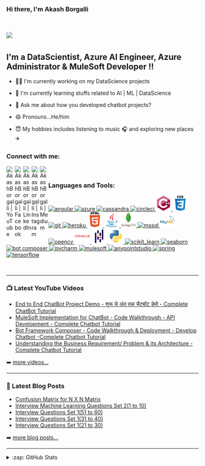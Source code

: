 ### Hi there, I'm Akash Borgalli <h1><img src="https://emojis.slackmojis.com/emojis/images/1531849430/4246/blob-sunglasses.gif?1531849430" width="30"/>



## I'm a DataScientist,	 Azure AI Engineer, Azure Administrator & MuleSoft Developer !!

- 👩‍💻 I'm currently working on my DataScience projects

- 🧠 I'm currently learning stuffs related to AI | ML | DataScience

- 💬 Ask me about how you developed chatbot projects?

- 😄 Pronouns...He/him

- 😇 My hobbies includes listening to music 🎧 and exploring new places ✈️

### Connect with me:

[<img align="left" alt="AkashBorgalli | YouTube" width="22px" src="https://cdn.jsdelivr.net/npm/simple-icons@v4/icons/youtube.svg" />][youtube]
[<img align="left" alt="AkashBorgalli | Facebook" width="22px" src="https://cdn.jsdelivr.net/npm/simple-icons@v4/icons/facebook.svg" />][facebook]
[<img align="left" alt="AkashBorgalli | LinkedIn" width="22px" src="https://cdn.jsdelivr.net/npm/simple-icons@v4/icons/linkedin.svg" />][linkedin]
[<img align="left" alt="AkashBorgalli | Instagram" width="22px" src="https://cdn.jsdelivr.net/npm/simple-icons@v4/icons/instagram.svg" />][instagram]
[<img align="left" alt="AkashBorgalli | Medium" width="22px" src="https://cdn.jsdelivr.net/npm/simple-icons@v4/icons/medium.svg" />][medium]

<br />

### Languages and Tools:

<p align="left"> <a href="https://angular.io" target="_blank" rel="noreferrer"> <img src="https://angular.io/assets/images/logos/angular/angular.svg" alt="angular" width="40" height="40"/> </a> 
<a href="https://azure.microsoft.com/en-in/" target="_blank" rel="noreferrer"> <img src="https://www.vectorlogo.zone/logos/microsoft_azure/microsoft_azure-icon.svg" alt="azure" width="40" height="40"/> </a> 
<a href="https://cassandra.apache.org/" target="_blank" rel="noreferrer"> <img src="https://www.vectorlogo.zone/logos/apache_cassandra/apache_cassandra-icon.svg" alt="cassandra" width="40" height="40"/> </a> 
<a href="https://circleci.com" target="_blank" rel="noreferrer"> <img src="https://www.vectorlogo.zone/logos/circleci/circleci-icon.svg" alt="circleci" width="40" height="40"/> </a> 
<a href="https://www.w3schools.com/cpp/" target="_blank" rel="noreferrer"> <img src="https://raw.githubusercontent.com/devicons/devicon/master/icons/cplusplus/cplusplus-original.svg" alt="cplusplus" width="40" height="40"/> </a>
<a href="https://www.w3schools.com/css/" target="_blank" rel="noreferrer"> <img src="https://raw.githubusercontent.com/devicons/devicon/master/icons/css3/css3-original-wordmark.svg" alt="css3" width="40" height="40"/> </a> 
<a href="https://git-scm.com/" target="_blank" rel="noreferrer"> <img src="https://www.vectorlogo.zone/logos/git-scm/git-scm-icon.svg" alt="git" width="40" height="40"/> </a> 
<a href="https://heroku.com" target="_blank" rel="noreferrer"> <img src="https://www.vectorlogo.zone/logos/heroku/heroku-icon.svg" alt="heroku" width="40" height="40"/> </a> 
<a href="https://www.w3.org/html/" target="_blank" rel="noreferrer"> <img src="https://raw.githubusercontent.com/devicons/devicon/master/icons/html5/html5-original-wordmark.svg" alt="html5" width="40" height="40"/> </a> 
<a href="https://www.java.com" target="_blank" rel="noreferrer"> <img src="https://raw.githubusercontent.com/devicons/devicon/master/icons/java/java-original.svg" alt="java" width="40" height="40"/> </a> 
<a href="https://www.mongodb.com/" target="_blank" rel="noreferrer"> <img src="https://raw.githubusercontent.com/devicons/devicon/master/icons/mongodb/mongodb-original-wordmark.svg" alt="mongodb" width="40" height="40"/> </a> 
<a href="https://www.microsoft.com/en-us/sql-server" target="_blank" rel="noreferrer"> <img src="https://www.svgrepo.com/show/303229/microsoft-sql-server-logo.svg" alt="mssql" width="40" height="40"/> </a> 
<a href="https://www.mysql.com/" target="_blank" rel="noreferrer"> <img src="https://raw.githubusercontent.com/devicons/devicon/master/icons/mysql/mysql-original-wordmark.svg" alt="mysql" width="40" height="40"/> </a> 
<a href="https://opencv.org/" target="_blank" rel="noreferrer"> <img src="https://www.vectorlogo.zone/logos/opencv/opencv-icon.svg" alt="opencv" width="40" height="40"/> </a> 
<a href="https://www.oracle.com/" target="_blank" rel="noreferrer"> <img src="https://raw.githubusercontent.com/devicons/devicon/master/icons/oracle/oracle-original.svg" alt="oracle" width="40" height="40"/> </a> 
<a href="https://pandas.pydata.org/" target="_blank" rel="noreferrer"> <img src="https://raw.githubusercontent.com/devicons/devicon/2ae2a900d2f041da66e950e4d48052658d850630/icons/pandas/pandas-original.svg" alt="pandas" width="40" height="40"/> </a> 
<a href="https://www.python.org" target="_blank" rel="noreferrer"> <img src="https://raw.githubusercontent.com/devicons/devicon/master/icons/python/python-original.svg" alt="python" width="40" height="40"/> </a> 
<a href="https://scikit-learn.org/" target="_blank" rel="noreferrer"> <img src="https://upload.wikimedia.org/wikipedia/commons/0/05/Scikit_learn_logo_small.svg" alt="scikit_learn" width="40" height="40"/> </a> 
<a href="https://seaborn.pydata.org/" target="_blank" rel="noreferrer"> <img src="https://seaborn.pydata.org/_images/logo-mark-lightbg.svg" alt="seaborn" width="40" height="40"/> </a> 
<a href="https://docs.microsoft.com/en-us/composer/introduction?tabs=v2x" target="_blank" rel="noreferrer"> <img src="https://yt3.ggpht.com/ytc/AKedOLSkhn1ORKqHXi8-LL6HuMmN02Wow91VYrd-h5nK=s900-c-k-c0x00ffffff-no-rj" alt="bot composer" width="40" height="40"/> </a>
<a href="https://www.jetbrains.com/pycharm/" target="_blank" rel="noreferrer"> <img src="https://upload.wikimedia.org/wikipedia/commons/thumb/1/1d/PyCharm_Icon.svg/2048px-PyCharm_Icon.svg.png" alt="pycharm" width="40" height="40"/> </a>
<a href="https://www.mulesoft.com/" target="_blank" rel="noreferrer"> <img src="https://encrypted-tbn0.gstatic.com/images?q=tbn:ANd9GcSq_MW9TpfKNVDvZvLSZE2QZlX5CAjQfj_XtEAsF5n-f3JuI7t3vzjpUrj_Tg9ab3r_2XQ&usqp=CAU" alt="mulesoft" width="40" height="40"/> </a> 
<a href="https://www.mulesoft.com/platform/studio" target="_blank" rel="noreferrer"> <img src="https://blogs.mulesoft.com/wp-content/uploads/2016/08/6.1-studio-release-2.png" alt="anypointstudio" width="40" height="40"/> </a> 
<a href="https://spring.io/" target="_blank" rel="noreferrer"> <img src="https://www.vectorlogo.zone/logos/springio/springio-icon.svg" alt="spring" width="40" height="40"/> </a> 
<a href="https://www.tensorflow.org" target="_blank" rel="noreferrer"> <img src="https://www.vectorlogo.zone/logos/tensorflow/tensorflow-icon.svg" alt="tensorflow" width="40" height="40"/> </a> </p>

<br />


---

### 📺 Latest YouTube Videos

<!-- YOUTUBE:START -->
- [End to End ChatBot Project Demo - शुरू से अंत तक चैटबॉट डेमो - Complete ChatBot Tutorial](https://www.youtube.com/watch?v=NQ4kmnzcvXg)
- [MuleSoft Implementation for ChatBot - Code Walkthrough - API Development - Complete Chatbot Tutorial](https://www.youtube.com/watch?v=T4LgmYt-Pvs)
- [Bot Framework Composer - Code Walkthrough &amp; Deployment - Develop Chatbot -Complete Chatbot Tutorial](https://www.youtube.com/watch?v=M3ZHy14Rmz8)
- [Understanding the Business Requirement/ Problem &amp; its Architecture - Complete Chatbot Tutorial](https://www.youtube.com/watch?v=edWiK8uoeh8)
<!-- YOUTUBE:END -->

➡️ [more videos...](https://youtube.com/codestackr)

---

### 📕 Latest Blog Posts

<!-- BLOG-POST-LIST:START -->
- [Confusion Matrix for N X N Matrix](https://akash-borgalli.medium.com/confusion-matrix-for-n-x-n-matrix-488e8ff18321?source=rss-590ae49b4a57------2)
- [Interview Machine Learning Questions Set 2&lpar;1 to 10&rpar;](https://akash-borgalli.medium.com/interview-machine-learning-questions-set-2-1-to-10-ec1f66563d4d?source=rss-590ae49b4a57------2)
- [Interview Questions Set 1&lpar;51 to 60&rpar;](https://akash-borgalli.medium.com/interview-questions-set-1-51-to-60-568295f59c79?source=rss-590ae49b4a57------2)
- [Interview Questions Set 1&lpar;31 to 40&rpar;](https://akash-borgalli.medium.com/interview-questions-set-1-31-to-40-3a50102dfb69?source=rss-590ae49b4a57------2)
- [Interview Questions Set 1&lpar;21 to 30&rpar;](https://akash-borgalli.medium.com/interview-questions-set-1-21-to-30-ed791e9289fb?source=rss-590ae49b4a57------2)
<!-- BLOG-POST-LIST:END -->

➡️ [more blog posts...](https://akash-borgalli.medium.com/)

---

<details>
  <summary>:zap: GitHub Stats</summary>

  <img align="left" alt="Akash Borgalli's GitHub Stats" src="https://github-readme-stats.vercel.app/api?username=Akashborgalli&show_icons=true&hide_border=true&theme=tokyonight" />
  <img align="right" alt="Akash Borgalli's GitHub Stats" src="https://github-readme-stats.vercel.app/api/top-langs/?username=AkashBorgalli&show_icons=true&locale=en&layout=compact" />

</details>



[youtube]: https://www.youtube.com/channel/UCbDyhfTlNy3DDWjPVdhUOlw
[instagram]: https://www.instagram.com/akash_borgalli/
[linkedin]: https://www.linkedin.com/in/akashborgalli/
[facebook]: https://www.facebook.com/AKASH.S.BORGALLI
[medium]: https://akash-borgalli.medium.com/
